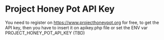# Project Honey Pot API Key
You need to register on https://www.projecthoneypot.org for free, to get the API key, then you have to insert it on apikey.php file or set the ENV var PROJECT_HONEY_POT_API_KEY (TBD)

